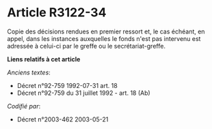 # Article R3122-34

Copie des décisions rendues en premier ressort et, le cas échéant, en appel, dans les instances auxquelles le fonds n'est pas
intervenu est adressée à celui-ci par le greffe ou le secrétariat-greffe.

**Liens relatifs à cet article**

_Anciens textes_:

  - Décret n°92-759 1992-07-31 art. 18
  - Décret n°92-759 du 31 juillet 1992 - art. 18 (Ab)

_Codifié par_:

  - Décret n°2003-462 2003-05-21
